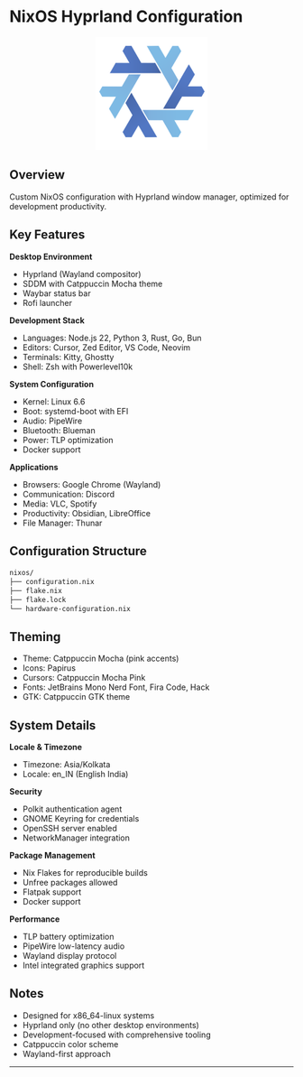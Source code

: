# NixOS Hyprland Configuration

<div align="center">
  <img src="Nixos-logo.png" alt="NixOS Logo" width="200"/>
</div>

## Overview

Custom NixOS configuration with Hyprland window manager, optimized for development productivity.

## Key Features

**Desktop Environment**
- Hyprland (Wayland compositor)
- SDDM with Catppuccin Mocha theme
- Waybar status bar
- Rofi launcher

**Development Stack**
- Languages: Node.js 22, Python 3, Rust, Go, Bun
- Editors: Cursor, Zed Editor, VS Code, Neovim
- Terminals: Kitty, Ghostty
- Shell: Zsh with Powerlevel10k

**System Configuration**
- Kernel: Linux 6.6
- Boot: systemd-boot with EFI
- Audio: PipeWire
- Bluetooth: Blueman
- Power: TLP optimization
- Docker support

**Applications**
- Browsers: Google Chrome (Wayland)
- Communication: Discord
- Media: VLC, Spotify
- Productivity: Obsidian, LibreOffice
- File Manager: Thunar

## Configuration Structure

```
nixos/
├── configuration.nix
├── flake.nix
├── flake.lock
└── hardware-configuration.nix
```

## Theming

- Theme: Catppuccin Mocha (pink accents)
- Icons: Papirus
- Cursors: Catppuccin Mocha Pink
- Fonts: JetBrains Mono Nerd Font, Fira Code, Hack
- GTK: Catppuccin GTK theme

## System Details

**Locale & Timezone**
- Timezone: Asia/Kolkata
- Locale: en_IN (English India)

**Security**
- Polkit authentication agent
- GNOME Keyring for credentials
- OpenSSH server enabled
- NetworkManager integration

**Package Management**
- Nix Flakes for reproducible builds
- Unfree packages allowed
- Flatpak support
- Docker support

**Performance**
- TLP battery optimization
- PipeWire low-latency audio
- Wayland display protocol
- Intel integrated graphics support

## Notes

- Designed for x86_64-linux systems
- Hyprland only (no other desktop environments)
- Development-focused with comprehensive tooling
- Catppuccin color scheme
- Wayland-first approach

---


